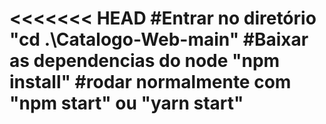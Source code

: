 <<<<<<< HEAD
#Entrar no diretório "cd .\Catalogo-Web-main\"
#Baixar as dependencias do node "npm install"
#rodar normalmente com "npm start" ou "yarn start"
=======
